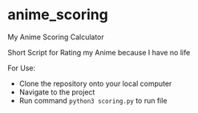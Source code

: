 # anime_scoring
My Anime Scoring Calculator

Short Script for Rating my Anime because I have no life

For Use:
- Clone the repository onto your local computer
- Navigate to the project
- Run command `python3 scoring.py` to run file
